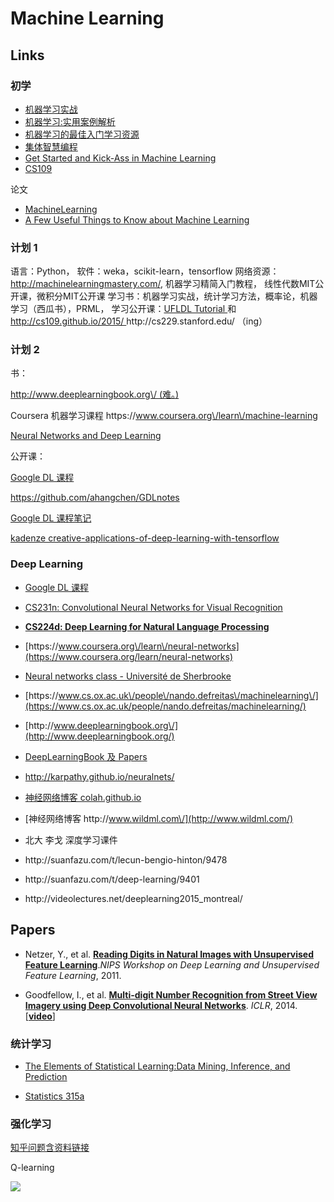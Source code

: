 # Machine Learning

## Links

### 初学

* [机器学习实战](https://book.douban.com/subject/24703171/)
* [机器学习:实用案例解析](https://www.amazon.cn/%E5%9B%BE%E4%B9%A6/dp/B00CFCNGLG/479-4252085-2243758?ie=UTF8&camp=536&creative=3200&creativeASIN=B00CFCNGLG&linkCode=as2&ref_=as_li_qf_sp_asin_il_tl&tag=vastwork-23)
* [机器学习的最佳入门学习资源](https://segmentfault.com/a/1190000000394924)
* [集体智慧编程](https://book.douban.com/subject/3288908/)
* [Get Started and Kick-Ass in Machine Learning](http://machinelearningmastery.com/)
* [CS109](http://cs109.github.io/2014/index.html)

论文

* [MachineLearning](http://www.cs.cmu.edu/~tom/pubs/MachineLearning.pdf)
* [A Few Useful Things to Know about Machine Learning](http://homes.cs.washington.edu/~pedrod/papers/cacm12.pdf)

### 计划 1

语言：Python， 软件：weka，scikit-learn，tensorflow
网络资源： [http:\/\/machinelearningmastery.com\/](http://machinelearningmastery.com/), 机器学习精简入门教程， 线性代数MIT公开课，微积分MIT公开课
学习书：机器学习实战，统计学习方法，概率论，机器学习（西瓜书），PRML，
学习公开课：[UFLDL Tutorial ](http://deeplearning.stanford.edu/tutorial/)  和 [http:\/\/cs109.github.io\/2015\/   ](http://cs109.github.io/2015/ "CS109")http:\/\/cs229.stanford.edu\/ （ing）

### 计划 2

书：

[http:\/\/www.deeplearningbook.org\/  \(难。\)](http://www.deeplearningbook.org/)

Coursera 机器学习课程 https:\/\/www.coursera.org\/learn\/machine-learning

[ Neural Networks and Deep Learning](http://neuralnetworksanddeeplearning.com/index.html)

公开课：

[Google DL 课程  ](https://www.udacity.com/course/deep-learning--ud730)

[https:\/\/github.com\/ahangchen\/GDLnotes](https://github.com/ahangchen/GDLnotes)

[Google DL 课程笔记](https://zhuanlan.zhihu.com/syzhang?topic=%E6%B7%B1%E5%BA%A6%E5%AD%A6%E4%B9%A0%EF%BC%88Deep%20Learning%EF%BC%89)

[kadenze creative-applications-of-deep-learning-with-tensorflow](https://www.kadenze.com/courses/creative-applications-of-deep-learning-with-tensorflow-i)

### Deep Learning

* [Google DL 课程](https://www.udacity.com/course/deep-learning--ud730)
* [CS231n: Convolutional Neural Networks for Visual Recognition](http://cs231n.stanford.edu/)
* [**CS224d: Deep Learning for Natural Language Processing**](http://cs224d.stanford.edu/)
* [https:\/\/www.coursera.org\/learn\/neural-networks](https://www.coursera.org/learn/neural-networks)
* [Neural networks class - Université de Sherbrooke](https://www.youtube.com/playlist?list=PL6Xpj9I5qXYEcOhn7TqghAJ6NAPrNmUBH)
* [https:\/\/www.cs.ox.ac.uk\/people\/nando.defreitas\/machinelearning\/](https://www.cs.ox.ac.uk/people/nando.defreitas/machinelearning/)
* [http:\/\/www.deeplearningbook.org\/](http://www.deeplearningbook.org/)
* [DeepLearningBook 及 Papers](https://github.com/HFTrader/DeepLearningBook)
* [http:\/\/karpathy.github.io\/neuralnets\/](http://karpathy.github.io/neuralnets/ "Hacker's guide to Neural Networks")
* [神经网络博客 colah.github.io ](http://colah.github.io/)
* [神经网络博客 http:\/\/www.wildml.com\/](http://www.wildml.com/)
* 北大 李戈 深度学习课件
* http:\/\/suanfazu.com\/t\/lecun-bengio-hinton\/9478

* http:\/\/suanfazu.com\/t\/deep-learning\/9401

* http:\/\/videolectures.net\/deeplearning2015\_montreal\/


## **Papers**

* Netzer, Y., et al. **[Reading Digits in Natural Images with Unsupervised Feature Learning](http://ufldl.stanford.edu/housenumbers/nips2011_housenumbers.pdf)**._NIPS Workshop on Deep Learning and Unsupervised Feature Learning_, 2011.

* Goodfellow, I., et al. **[Multi-digit Number Recognition from Street View Imagery using Deep Convolutional Neural Networks](http://static.googleusercontent.com/media/research.google.com/en//pubs/archive/42241.pdf)**. _ICLR_, 2014. \[**[video](https://www.youtube.com/watch?v=vGPI_JvLoN0)**\]


### 统计学习

* [The Elements of Statistical Learning:Data Mining, Inference, and Prediction](http://statweb.stanford.edu/~tibs/ElemStatLearn/)

* [Statistics 315a](http://statweb.stanford.edu/~tibs/stat315a.html)


### 强化学习

[知乎问题含资料链接](https://www.zhihu.com/question/41775291)

Q-learning

![](https://pic2.zhimg.com/1ffd8c2a1d18022d6e6a629c417bf6f5_b.png)

